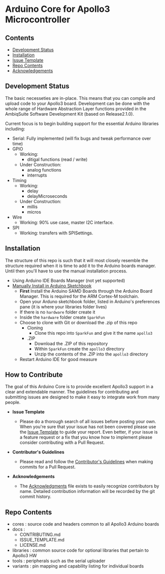 # Arduino Core for Apollo3 Microcontroller


## Contents

* [Development Status]()
* [Installation]()
* [Issue Template]()
* [Repo Contents]()
* [Acknowledgements]()

## Development Status

The basic necesseties are in-place. This means that you can compile and upload code to your Apollo3 board. Development can be done with the whole range of Hardware Abstraction Layer functions provided in the AmbiqSuite Software Development Kit (based on Release2.1.0). 

Current focus is to begin building support for the essential Arduino libraries including:
  * Serial: Fully implemented (will fix bugs and tweak performance over time)
  * GPIO
    * Working:
      * ditigal functions (read / write)
    * Under Construction:
      * analog functions
      * interrupts
  * Timing
    * Working:
      * delay
      * delayMicroseconds
    * Under Construction:
      * millis
      * micros
  * Wire
    * Working: 90% use case, master I2C interface. 
  * SPI
    * Working: transfers with SPISettings.


## Installation


The structure of this repo is such that it will most closely resemble the structure required when it is time to add it to the Arduino boards manager. Until then you'll have to use the manual installation process.

* Using Arduino IDE Boards Manager (not yet supported)
* [Manually Install in Arduino Sketchbook]()
    * **First** Install the Arduino SAMD Boards through the Arduino Board Manager. This is required for the ARM Cortex-M toolchain.
    * Open your Arduno sketchbook folder, listed in Arduino's preferences pane (it is where your libraries folder lives)
    * If there is no ```hardware``` folder create it
    * Inside the ```hardware``` folder create ```SparkFun```
    * Choose to clone with Git or download the .zip of this repo
        * Cloning
            * Clone this repo into ```SparkFun``` and give it the name ```apollo3```
        * .ZIP
            * Download the .ZIP of this repository
            * Within ```SparkFun``` create the ```apollo3``` directory
            * Unzip the contents of the .ZIP into the ```apollo3``` directory
    * Restart Arduino IDE for good measure

## How to Contribute
The goal of this Arduino Core is to provide excellent Apollo3 support in a clear and extendable manner. The guidelines for contributing and submitting issues are designed to make it easy to integrate work from many people.  

* **Issue Template**
   * Please do a thorough search of all issues before posting your own. When you're sure that your issue has not been covered please use the [Issue Template](https://github.com/sparkfun/Arduino_Apollo3/blob/master/docs/ISSUE_TEMPLATE.md) to guide your report. Even better, if your issue is a feature request or a fix that you know how to implement please consider contributing with a Pull Request.
   
* **Contributor's Guidelines**
   * Please read and follow the [Contributor's Guidelines](https://github.com/sparkfun/Arduino_Apollo3/blob/master/docs/CONTRIBUTING.md) when making commits for a Pull Request.
   
* **Acknowledgements**
   * The [Acknowledgments](https://github.com/sparkfun/Arduino_Apollo3/blob/master/docs/ACKNOWLEDGEMENTS.md) file exists to easily recognize contributors by name. Detailed contribution information will be recorded by the git commit history. 




## Repo Contents

* cores : source code and headers common to all Apollo3 Arduino boards
* docs : 
    * CONTRIBUTING.md
    * ISSUE_TEMPLATE.md
    * LICENSE.md
* libraries : common source code for optional libraries that pertain to Apollo3 HW
* tools : peripherals such as the serial uploader
* variants : pin mapping and capability listing for individual boards
